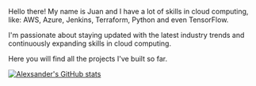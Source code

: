 Hello there! My name is Juan and I have a lot of skills in cloud computing, like: AWS, Azure, Jenkins, Terraform, Python and even TensorFlow.

I'm passionate about staying updated with the latest industry trends and continuously expanding skills in cloud computing.

Here you will find all the projects I've built so far.

[![Alexsander's GitHub stats](https://github-readme-stats.vercel.app/api?username=J.Alexsander)](https://github.com/J.Alexsander/github-readme-stats)
